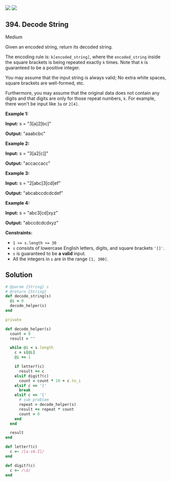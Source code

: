 [![](https://img.shields.io/github/stars/LeetCode-in-Ruby/LeetCode-in-Ruby?label=Stars&style=flat-square)](https://github.com/LeetCode-in-Ruby/LeetCode-in-Ruby)
[![](https://img.shields.io/github/forks/LeetCode-in-Ruby/LeetCode-in-Ruby?label=Fork%20me%20on%20GitHub%20&style=flat-square)](https://github.com/LeetCode-in-Ruby/LeetCode-in-Ruby/fork)

## 394\. Decode String

Medium

Given an encoded string, return its decoded string.

The encoding rule is: `k[encoded_string]`, where the `encoded_string` inside the square brackets is being repeated exactly `k` times. Note that `k` is guaranteed to be a positive integer.

You may assume that the input string is always valid; No extra white spaces, square brackets are well-formed, etc.

Furthermore, you may assume that the original data does not contain any digits and that digits are only for those repeat numbers, `k`. For example, there won't be input like `3a` or `2[4]`.

**Example 1:**

**Input:** s = "3[a]2[bc]"

**Output:** "aaabcbc" 

**Example 2:**

**Input:** s = "3[a2[c]]"

**Output:** "accaccacc" 

**Example 3:**

**Input:** s = "2[abc]3[cd]ef"

**Output:** "abcabccdcdcdef" 

**Example 4:**

**Input:** s = "abc3[cd]xyz"

**Output:** "abccdcdcdxyz" 

**Constraints:**

*   `1 <= s.length <= 30`
*   `s` consists of lowercase English letters, digits, and square brackets `'[]'`.
*   `s` is guaranteed to be **a valid** input.
*   All the integers in `s` are in the range `[1, 300]`.

## Solution

```ruby
# @param {String} s
# @return {String}
def decode_string(s)
  @i = 0
  decode_helper(s)
end

private

def decode_helper(s)
  count = 0
  result = ""

  while @i < s.length
    c = s[@i]
    @i += 1

    if letter?(c)
      result += c
    elsif digit?(c)
      count = count * 10 + c.to_i
    elsif c == ']'
      break
    elsif c == '['
      # sub problem
      repeat = decode_helper(s)
      result += repeat * count
      count = 0
    end
  end

  result
end

def letter?(c)
  c =~ /[a-zA-Z]/
end

def digit?(c)
  c =~ /\d/
end
```